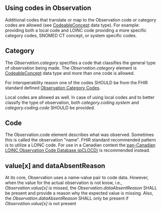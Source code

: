 ## Using codes in Observation
Additional codes that translate or map to the Observation code or category codes are allowed (see [CodeableConcept](http://hl7.org/fhir/R4/datatypes.html#CodeableConcept) data type). 
For example: providing both a local code and LOINC code providing a more specific category codes, SNOMED CT concept, or system specific codes.


## Category
The _Observation.category_ specifies a code that classifies the general type of observation being made. The _Observation.category_ element is [CodeableConcept](http://hl7.org/fhir/R4/datatypes.html#CodeableConcept) data type and more than one code is allowed.

For interoperability reason one of the codes SHOULD be from the FHIR standard defined [Observation Category Codes](https://www.hl7.org/fhir/valueset-observation-category.html).

Local codes are allowed as well. In case of using local codes and to better classify the type of observation, both _category.coding.system_ and _category.coding.code_ SHOULD be provided.

## Code
The Observation.code element describes what was observed. Sometimes this is called the observation "name".
FHIR standard recommended pattern is to utilize a LOINC code. For use in a Canadian context the [pan-Canadian LOINC Observation Code Database (pCLOCD)](https://infocentral.infoway-inforoute.ca/en/standards/canadian/pclocd-loinc) is recommended instead.

## value[x] and dataAbsentReason
At its core, Observation uses a name-value pair to code data. However, when the value for the actual observation is not know, i.e., _Observation.value[x]_ is missed, the _Observation.dataAbsentReason_ SHALL be present and provide a reason why the expected value is missing.
Also, the _Observation.dataAbsentReason_ SHALL only be present if _Observation.value[x]_ is not present
